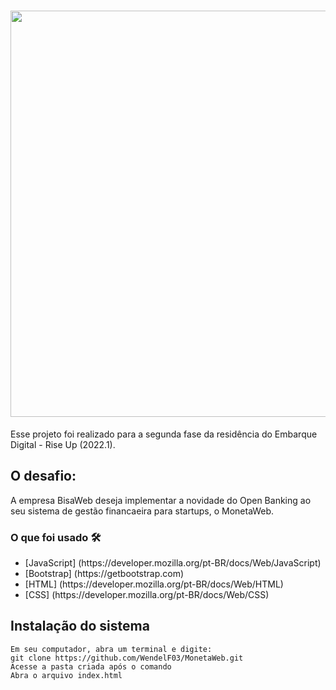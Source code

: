
<h1 align="center"> <img src="https://cdn.glitch.global/fca4e607-26fe-47f6-b1c2-2790b4eb7e8f/Design%20sem%20nome.png?v=1653860156909" width="650px"/>  </h1>
 <p>  Esse projeto foi realizado para a segunda fase da residência do Embarque Digital - Rise Up (2022.1).</p>	 


 <h2> O desafio: </h2>	
 <p>  A empresa BisaWeb deseja implementar a novidade do Open Banking ao seu sistema de gestão financaeira para startups, o MonetaWeb. </p>


 <h3> O que foi usado 🛠 </h3>
 <ul>
  <li> [JavaScript] (https://developer.mozilla.org/pt-BR/docs/Web/JavaScript) </li>	
  <li> [Bootstrap] (https://getbootstrap.com) </li>
 <li> [HTML] (https://developer.mozilla.org/pt-BR/docs/Web/HTML) </li>
 <li> [CSS] (https://developer.mozilla.org/pt-BR/docs/Web/CSS) </li>
 </ul>




 ## Instalação do sistema
```
Em seu computador, abra um terminal e digite: 
git clone https://github.com/WendelF03/MonetaWeb.git
Acesse a pasta criada após o comando
Abra o arquivo index.html
 
